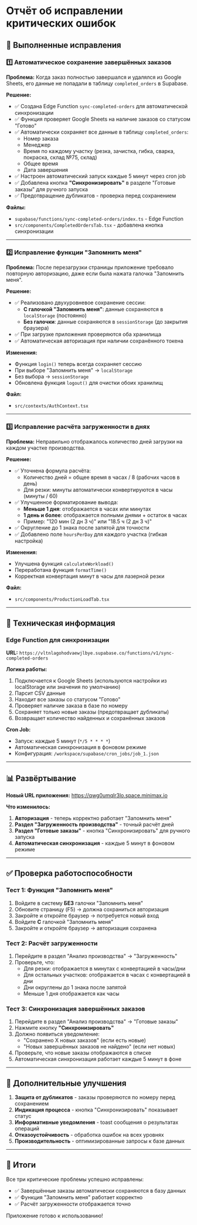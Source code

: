# Отчёт об исправлении критических ошибок

## 🎯 Выполненные исправления

### 1️⃣ Автоматическое сохранение завершённых заказов

**Проблема:** Когда заказ полностью завершался и удалялся из Google Sheets, его данные не попадали в таблицу `completed_orders` в Supabase.

**Решение:**
- ✅ Создана Edge Function `sync-completed-orders` для автоматической синхронизации
- ✅ Функция проверяет Google Sheets на наличие заказов со статусом "Готово"
- ✅ Автоматически сохраняет все данные в таблицу `completed_orders`:
  - Номер заказа
  - Менеджер
  - Время по каждому участку (резка, зачистка, гибка, сварка, покраска, склад №75, склад)
  - Общее время
  - Дата завершения
- ✅ Настроен автоматический запуск каждые 5 минут через cron job
- ✅ Добавлена кнопка **"Синхронизировать"** в разделе "Готовые заказы" для ручного запуска
- ✅ Предотвращение дубликатов - проверка перед сохранением

**Файлы:**
- `supabase/functions/sync-completed-orders/index.ts` - Edge Function
- `src/components/CompletedOrdersTab.tsx` - добавлена кнопка синхронизации

---

### 2️⃣ Исправление функции "Запомнить меня"

**Проблема:** После перезагрузки страницы приложение требовало повторную авторизацию, даже если была нажата галочка "Запомнить меня".

**Решение:**
- ✅ Реализовано двухуровневое сохранение сессии:
  - **С галочкой "Запомнить меня"**: данные сохраняются в `localStorage` (постоянно)
  - **Без галочки**: данные сохраняются в `sessionStorage` (до закрытия браузера)
- ✅ При загрузке приложения проверяются оба хранилища
- ✅ Автоматическая авторизация при наличии сохранённого токена

**Изменения:**
- Функция `login()` теперь всегда сохраняет сессию
- При выборе "Запомнить меня" → `localStorage`
- Без выбора → `sessionStorage`
- Обновлена функция `logout()` для очистки обоих хранилищ

**Файл:**
- `src/contexts/AuthContext.tsx`

---

### 3️⃣ Исправление расчёта загруженности в днях

**Проблема:** Неправильно отображалось количество дней загрузки на каждом участке производства.

**Решение:**
- ✅ Уточнена формула расчёта:
  - Количество дней = общее время в часах / 8 (рабочих часов в день)
  - Для резки: минуты автоматически конвертируются в часы (минуты / 60)
- ✅ Улучшенное форматирование вывода:
  - **Меньше 1 дня**: отображается в часах или минутах
  - **1 день и более**: отображается полными днями + остаток в часах
  - Пример: "120 мин (2 дн 3 ч)" или "18.5 ч (2 дн 3 ч)"
- ✅ Округление до 1 знака после запятой для точности
- ✅ Добавлено поле `hoursPerDay` для каждого участка (гибкая настройка)

**Изменения:**
- Улучшена функция `calculateWorkload()`
- Переработана функция `formatTime()`
- Корректная конвертация минут в часы для лазерной резки

**Файл:**
- `src/components/ProductionLoadTab.tsx`

---

## 🚀 Техническая информация

### Edge Function для синхронизации

**URL:** `https://vltnlagohodvaewjlbye.supabase.co/functions/v1/sync-completed-orders`

**Логика работы:**
1. Подключается к Google Sheets (используются настройки из localStorage или значения по умолчанию)
2. Парсит CSV данные
3. Находит все заказы со статусом "Готово"
4. Проверяет наличие заказа в базе по номеру
5. Сохраняет только новые заказы (предотвращает дубликаты)
6. Возвращает количество найденных и сохранённых заказов

**Cron Job:**
- Запуск: каждые 5 минут (`*/5 * * * *`)
- Автоматическая синхронизация в фоновом режиме
- Конфигурация: `/workspace/supabase/cron_jobs/job_1.json`

---

## 📊 Развёртывание

**Новый URL приложения:** https://qwg0umqlr3lo.space.minimax.io

**Что изменилось:**
1. **Авторизация** - теперь корректно работает "Запомнить меня"
2. **Раздел "Загруженность производства"** - точный расчёт дней
3. **Раздел "Готовые заказы"** - кнопка "Синхронизировать" для ручного запуска
4. **Автоматическая синхронизация** - каждые 5 минут в фоновом режиме

---

## ✅ Проверка работоспособности

### Тест 1: Функция "Запомнить меня"
1. Войдите в систему **БЕЗ** галочки "Запомнить меня"
2. Обновите страницу (F5) → должна сохраниться авторизация
3. Закройте и откройте браузер → потребуется новый вход
4. Войдите **С** галочкой "Запомнить меня"
5. Закройте и откройте браузер → авторизация сохранена

### Тест 2: Расчёт загруженности
1. Перейдите в раздел "Анализ производства" → "Загруженность"
2. Проверьте, что:
   - Для резки: отображается в минутах с конвертацией в часы/дни
   - Для остальных участков: отображается в часах с конвертацией в дни
   - Дни округлены до 1 знака после запятой
   - Меньше 1 дня отображается как часы

### Тест 3: Синхронизация завершённых заказов
1. Перейдите в раздел "Анализ производства" → "Готовые заказы"
2. Нажмите кнопку **"Синхронизировать"**
3. Должно появиться уведомление:
   - "Сохранено X новых заказов" (если есть новые)
   - "Новых завершённых заказов не найдено" (если нет новых)
4. Проверьте, что новые заказы отображаются в списке
5. Автоматическая синхронизация работает каждые 5 минут в фоне

---

## 📝 Дополнительные улучшения

1. **Защита от дубликатов** - заказы проверяются по номеру перед сохранением
2. **Индикация процесса** - кнопка "Синхронизировать" показывает статус
3. **Информативные уведомления** - toast сообщения о результатах операций
4. **Отказоустойчивость** - обработка ошибок на всех уровнях
5. **Производительность** - оптимизированные запросы к базе данных

---

## 🎉 Итоги

Все три критические проблемы успешно исправлены:
- ✅ Завершённые заказы автоматически сохраняются в базу данных
- ✅ Функция "Запомнить меня" работает корректно
- ✅ Расчёт загруженности отображается точно

Приложение готово к использованию!
